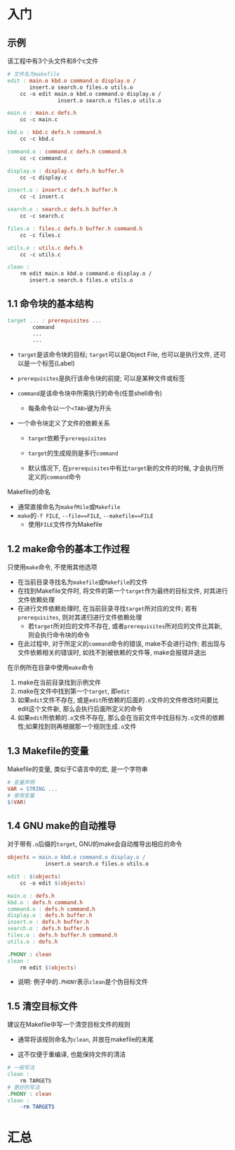 # 入门

## 示例

该工程中有3个头文件和8个c文件

```makefile
# 文件名为makefile
edit : main.o kbd.o command.o display.o /
       insert.o search.o files.o utils.o
	cc -o edit main.o kbd.o command.o display.o /
                insert.o search.o files.o utils.o

main.o : main.c defs.h
	cc -c main.c

kbd.o : kbd.c defs.h command.h
	cc -c kbd.c

command.o : command.c defs.h command.h
	cc -c command.c

display.o : display.c defs.h buffer.h
	cc -c display.c

insert.o : insert.c defs.h buffer.h
	cc -c insert.c

search.o : search.c defs.h buffer.h
	cc -c search.c

files.o : files.c defs.h buffer.h command.h
	cc -c files.c

utils.o : utils.c defs.h
	cc -c utils.c

clean :
	rm edit main.o kbd.o command.o display.o /
       insert.o search.o files.o utils.o
```

## 1.1 命令块的基本结构

```makefile
target ... : prerequisites ...
		command
		...
		...
```

* `target`是该命令块的目标; `target`可以是Object File, 也可以是执行文件, 还可以是一个标签(Label)

* `prerequisites`是执行该命令块的前提; 可以是某种文件或标签
* `command`是该命令块中所需执行的命令(任意shell命令)
  * 每条命令以一个`<TAB>`键为开头

* 一个命令块定义了文件的依赖关系

  *  `target`依赖于`prerequisites`
  *  `target`的生成规则是多行`command`

  * 默认情况下, 在`prerequisites`中有比`target`新的文件的时候, 才会执行所定义的`command`命令

Makefile的命名

* 通常直接命名为`makefMile`或`Makefile`
* `make`的`-f FILE`, `--file==FILE`, `--makefile==FILE`
  * 使用`FILE`文件作为Makefile

## 1.2 make命令的基本工作过程

只使用`make`命令, 不使用其他选项

* 在当前目录寻找名为`makefile`或`Makefile`的文件
* 在找到Makefile文件时, 将文件的第一个`target`作为最终的目标文件, 对其进行文件依赖处理
* 在进行文件依赖处理时, 在当前目录寻找`target`所对应的文件; 若有`prerequisites`, 则对其递归进行文件依赖处理
  * 若`target`所对应的文件不存在, 或者`prerequisites`所对应的文件比其新, 则会执行命令块的命令
* 在此过程中, 对于所定义的`command`命令的错误, make不会进行动作; 若出现与文件依赖相关的错误时, 如找不到被依赖的文件等, make会报错并退出

在示例所在目录中使用`make`命令

1. make在当前目录找到示例文件
2. make在文件中找到第一个`target`, 即`edit`
3. 如果`edit`文件不存在, 或是`edit`所依赖的后面的`.o`文件的文件修改时间要比edit这个文件新, 那么会执行后面所定义的命令
4. 如果`edit`所依赖的`.o`文件不存在, 那么会在当前文件中找目标为`.o`文件的依赖性;如果找到则再根据那一个规则生成`.o`文件

## 1.3 Makefile的变量

Makefile的变量, 类似于C语言中的宏, 是一个字符串

```makefile
# 变量声明
VAR = STRING ...
# 使用变量
$(VAR)
```

## 1.4 GNU make的自动推导

对于带有`.o`后缀的`target`, GNU的make会自动推导出相应的命令

```makefile
objects = main.o kbd.o command.o display.o /
	        insert.o search.o files.o utils.o

edit : $(objects)
	cc -o edit $(objects)

main.o : defs.h
kbd.o : defs.h command.h
command.o : defs.h command.h
display.o : defs.h buffer.h
insert.o : defs.h buffer.h
search.o : defs.h buffer.h
files.o : defs.h buffer.h command.h
utils.o : defs.h

.PHONY : clean
clean :
	rm edit $(objects)
```

* 说明: 例子中的`.PHONY`表示`clean`是个伪目标文件

## 1.5 清空目标文件

建议在Makefile中写一个清空目标文件的规则

* 通常将该规则命名为`clean`, 并放在makefile的末尾

* 这不仅便于重编译, 也能保持文件的清洁

```makefile
# 一般写法
clean :
	rm TARGETS
# 更好的写法
.PHONY : clean
clean :
	-rm TARGETS
```

# 汇总

